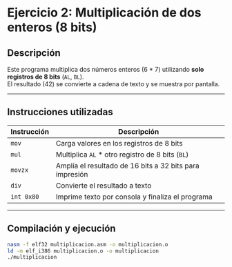 # Ejercicio 2: Multiplicación de dos enteros (8 bits)

## Descripción
Este programa multiplica dos números enteros (6 * 7) utilizando **solo registros de 8 bits** (`AL`, `BL`).  
El resultado (42) se convierte a cadena de texto y se muestra por pantalla.

---

## Instrucciones utilizadas

| Instrucción | Descripción |
|-------------|-------------|
| `mov`       | Carga valores en los registros de 8 bits |
| `mul`       | Multiplica `AL` * otro registro de 8 bits (`BL`) |
| `movzx`     | Amplía el resultado de 16 bits a 32 bits para impresión |
| `div`       | Convierte el resultado a texto |
| `int 0x80`  | Imprime texto por consola y finaliza el programa |

---

## Compilación y ejecución

```bash
nasm -f elf32 multiplicacion.asm -o multiplicacion.o
ld -m elf_i386 multiplicacion.o -o multiplicacion
./multiplicacion
